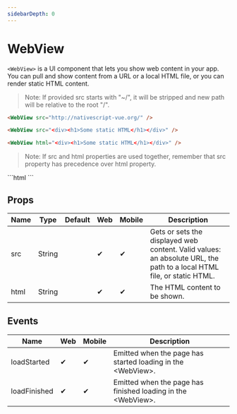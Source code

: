 ```yaml
---
sidebarDepth: 0
---
```


# WebView

`<WebView>` is a UI component that lets you show web content in your app. You can pull and show content from a URL or a local HTML file, or you can render static HTML content.

> Note: If provided src starts with "~/", it will be stripped and new path will be relative to the root "/".

```html
<WebView src="http://nativescript-vue.org/" />
```

```html
<WebView src="<div><h1>Some static HTML</h1></div>" />
```

```html
<WebView html="<div><h1>Some static HTML</h1></div>" />
```

> Note: If src and html properties are used together, remember that src property has precedence over html property.

<DocExampleBox codeBox="https://codesandbox.io/s/o4zv94romq?module=%2Fsrc%2FApp.vue">
```html
<WebView src="<div><h1>WebView</h1></div>" />
<WebView html="<div><p>WebView</p></div>" />
```
<WebViewDoc />
</DocExampleBox>

## Props

| Name          | Type                                              | Default | Web | Mobile | Description |
| ------------- | ------------------------------------------------- | ------- | --- | ------ | ----------- |
| src          | String                                            |         | ✔   | ✔      | Gets or sets the displayed web content. Valid values: an absolute URL, the path to a local HTML file, or static HTML. |
| html          | String                                            |         | ✔   | ✔      | The HTML content to be shown. |

## Events

| Name        | Web | Mobile | Description |
| ----------- | --- | ------ | ----------- |
| loadStarted  | ✔   | ✔      | Emitted when the page has started loading in the \<WebView\>. |
| loadFinished | ✔   | ✔      | Emitted when the page has finished loading in the \<WebView\>. |
